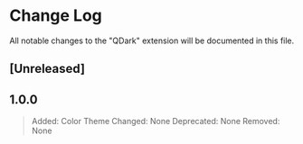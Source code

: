 # Change Log

All notable changes to the "QDark" extension will be documented in this file.

## [Unreleased]

## 1.0.0

> Added: Color Theme
> Changed: None
> Deprecated: None
> Removed: None
